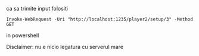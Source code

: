 ﻿ca sa trimite input folositi 

	Invoke-WebRequest -Uri "http://localhost:1235/player2/setup/3" -Method GET

in powershell

Disclaimer: nu e nicio legatura cu serverul mare